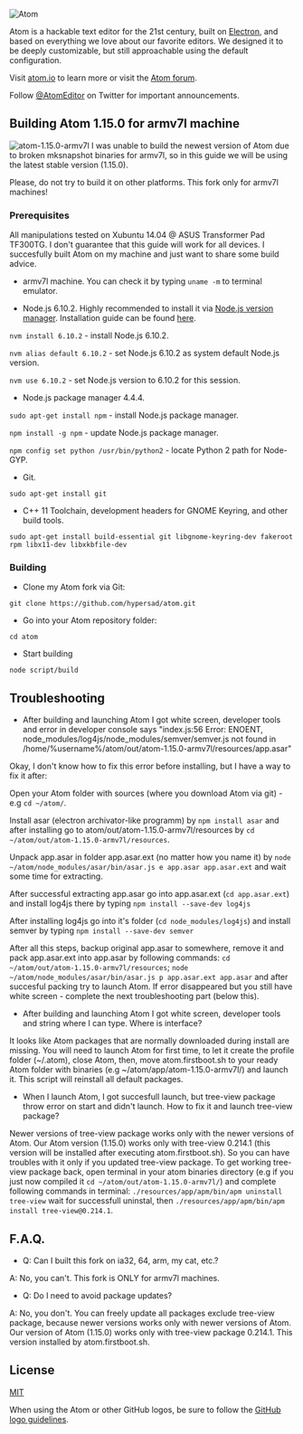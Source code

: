 ![Atom](https://cloud.githubusercontent.com/assets/72919/2874231/3af1db48-d3dd-11e3-98dc-6066f8bc766f.png)

Atom is a hackable text editor for the 21st century, built on [Electron](https://github.com/atom/electron), and based on everything we love about our favorite editors. We designed it to be deeply customizable, but still approachable using the default configuration.

Visit [atom.io](https://atom.io) to learn more or visit the [Atom forum](https://discuss.atom.io).

Follow [@AtomEditor](https://twitter.com/atomeditor) on Twitter for important
announcements.

## Building Atom 1.15.0 for armv7l machine

![atom-1.15.0-armv7l](https://i.gyazo.com/ce02f284e5d47e0b77a60728aadf0e98.png)
I was unable to build the newest version of Atom due to broken mksnapshot binaries for armv7l, so in this guide we will be using the latest stable version (1.15.0).

Please, do not try to build it on other platforms. This fork only for armv7l machines!

### Prerequisites

All manipulations tested on Xubuntu 14.04 @ ASUS Transformer Pad TF300TG. I don't guarantee that this guide will work for all devices. I succesfully built Atom on my machine and just want to share some build advice.

- armv7l machine. You can check it by typing `uname -m` to terminal emulator.

- Node.js 6.10.2. Highly recommended to install it via [Node.js version manager](https://www.npmjs.com/). Installation guide can be found [here](https://github.com/creationix/nvm#install-script).

`nvm install 6.10.2` - install Node.js 6.10.2.

`nvm alias default 6.10.2` - set Node.js 6.10.2 as system default Node.js version.

`nvm use 6.10.2` - set Node.js version to 6.10.2 for this session.

- Node.js package manager 4.4.4.

`sudo apt-get install npm` - install Node.js package manager.

`npm install -g npm` - update Node.js package manager.

`npm config set python /usr/bin/python2` - locate Python 2 path for Node-GYP.

- Git.

`sudo apt-get install git`

- C++ 11 Toolchain, development headers for GNOME Keyring, and other build tools.

`sudo apt-get install build-essential git libgnome-keyring-dev fakeroot rpm libx11-dev libxkbfile-dev`

### Building

- Clone my Atom fork via Git:

`git clone https://github.com/hypersad/atom.git`

- Go into your Atom repository folder:

`cd atom`

- Start building

`node script/build`

## Troubleshooting

- After building and launching Atom I got white screen, developer tools and error in developer console says "index.js:56 Error: ENOENT, node_modules/log4js/node_modules/semver/semver.js not found in /home/%username%/atom/out/atom-1.15.0-armv7l/resources/app.asar"

Okay, I don't know how to fix this error before installing, but I have a way to fix it after: 

Open your Atom folder with sources (where you download Atom via git) - e.g `cd ~/atom/`. 

Install asar (electron archivator-like programm) by `npm install asar` and after installing go to atom/out/atom-1.15.0-armv7l/resources by `cd ~/atom/out/atom-1.15.0-armv7l/resources`.

Unpack app.asar in folder app.asar.ext (no matter how you name it) by `node ~/atom/node_modules/asar/bin/asar.js e app.asar app.asar.ext` and wait some time for extracting.

After successful extracting app.asar go into app.asar.ext (`cd app.asar.ext`) and install log4js there by typing `npm install --save-dev log4js`

After installing log4js go into it's folder (`cd node_modules/log4js`) and install semver by typing `npm install --save-dev semver`

After all this steps, backup original app.asar to somewhere, remove it and pack app.asar.ext into app.asar by following commands: `cd ~/atom/out/atom-1.15.0-armv7l/resources`; `node ~/atom/node_modules/asar/bin/asar.js p app.asar.ext app.asar` and after succesful packing try to launch Atom. If error disappeared but you still have white screen - complete the next troubleshooting part (below this).

- After building and launching Atom I got white screen, developer tools and string where I can type. Where is interface?

It looks like Atom packages that are normally downloaded during install are missing. You will need to launch Atom for first time, to let it create the profile folder (~/.atom), close Atom, then, move atom.firstboot.sh to your ready Atom folder with binaries (e.g ~/atom/app/atom-1.15.0-armv7l/) and launch it. This script will reinstall all default packages.

- When I launch Atom, I got succesfull launch, but tree-view package throw error on start and didn't launch. How to fix it and launch tree-view package?

Newer versions of tree-view package works only with the newer versions of Atom. Our Atom version (1.15.0) works only with tree-view 0.214.1 (this version will be installed after executing atom.firstboot.sh). So you can have troubles with it only if you updated tree-view package. To get working tree-view package back, open terminal in your atom binaries directory (e.g if you just now compiled it `cd ~/atom/out/atom-1.15.0-armv7l/`) and complete following commands in terminal: `./resources/app/apm/bin/apm uninstall tree-view` wait for successfull uninstal, then `./resources/app/apm/bin/apm install tree-view@0.214.1`.

## F.A.Q.

- Q: Can I built this fork on ia32, 64, arm, my cat, etc.?

A: No, you can't. This fork is ONLY for armv7l machines.

- Q: Do I need to avoid package updates?

A: No, you don't. You can freely update all packages exclude tree-view package, because newer versions works only with newer versions of Atom. Our version of Atom (1.15.0) works only with tree-view package 0.214.1. This version installed by atom.firstboot.sh.

## License

[MIT](https://github.com/atom/atom/blob/master/LICENSE.md)

When using the Atom or other GitHub logos, be sure to follow the [GitHub logo guidelines](https://github.com/logos).
